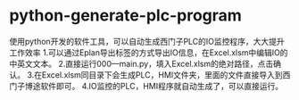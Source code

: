 # python-generate-plc-program
使用python开发的软件工具，可以自动生成西门子PLC的IO监控程序，大大提升工作效率
1.可以通过Eplan导出标签的方式导出IO信息，在Excel.xlsm中编辑IO的中英文文本。
2.直接运行000—main.py，填入Excel.xlsm的绝对路径，点击确认。
3.在Excel.xlsm同目录下会生成PLC，HMI文件夹，里面的文件直接导入到西门子博途软件即可。
4.IO监控的PLC，HMI程序就自动生成了，可以直接运行。
